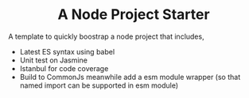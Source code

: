 <h1 align="center">
  A Node Project Starter
</h1>
A template to quickly boostrap a node project that includes,

* Latest ES syntax using babel
* Unit test on Jasmine
* Istanbul for code coverage
* Build to CommonJs meanwhile add a esm module wrapper (so that named import can be supported in esm module)

